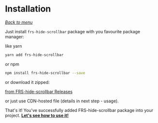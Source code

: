 # Installation

*[Back to menu](/FRS-hide-scrollbar)*

Just install `frs-hide-scrollbar` package with you favourite package manager:

like yarn

```bash
yarn add frs-hide-scrollbar
```

or npm

```bash
npm install frs-hide-scrollbar --save
```

or download it zipped:

[from FRS-hide-scrollbar Releases](https://github.com/FRSource/FRS-hide-scrollbar/releases)

or just use CDN-hosted file (details in next step - usage).

That's it! You've successfully added FRS-hide-scrollbar package into your project. **[Let's see how to use it!](/FRS-hide-scrollbar/usage)**
